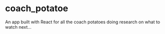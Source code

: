 # coach_potatoe
An app built with React for all the coach potatoes doing research on what to watch next...
